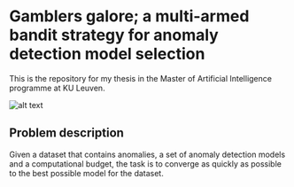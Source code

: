# Gamblers galore; a multi-armed bandit strategy for anomaly detection model selection
This is the repository for my thesis in the Master of Artificial Intelligence programme at KU Leuven.

![alt text](https://miro.medium.com/max/875/0*jFV1aQ88ZsXajRgO.png)

## Problem description
Given a dataset that contains anomalies, a set of anomaly detection models and a computational budget, the task is to converge as quickly as possible to the best possible model for the dataset.
